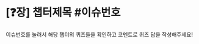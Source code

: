 <!-- PR 제목은 [몇장] 챕터제목-->

# [❓장] 챕터제목 #이슈번호

<!-- 간단한 내용,회고나 노션링크를 자유롭게 작성해주시면 됩니다 -->

이슈번호를 눌러서 해당 챕터의 퀴즈들을 확인하고 코멘트로 퀴즈 답을 작성해주세요!
